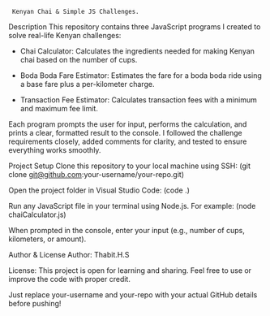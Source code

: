      Kenyan Chai & Simple JS Challenges.

Description
This repository contains three JavaScript programs I created to solve real-life Kenyan challenges:

- Chai Calculator: Calculates the ingredients needed for making Kenyan chai based on the number of cups.

- Boda Boda Fare Estimator: Estimates the fare for a boda boda ride using a base fare plus a per-kilometer charge.

- Transaction Fee Estimator: Calculates transaction fees with a minimum and maximum fee limit.

Each program prompts the user for input, performs the calculation, and prints a clear, formatted result to the console. I followed the challenge requirements closely, added comments for clarity, and tested to ensure everything works smoothly.

Project Setup
Clone this repository to your local machine using SSH: (git clone git@github.com:your-username/your-repo.git)

Open the project folder in Visual Studio Code: (code .)

Run any JavaScript file in your terminal using Node.js. For example: (node chaiCalculator.js)

When prompted in the console, enter your input (e.g., number of cups, kilometers, or amount).

Author & License
Author: Thabit.H.S

License: This project is open for learning and sharing. Feel free to use or improve the code with proper credit.

Just replace your-username and your-repo with your actual GitHub details before pushing! 